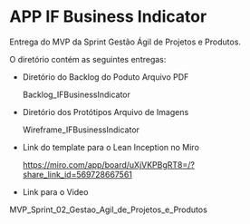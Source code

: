 # APP IF Business Indicator

Entrega do MVP da Sprint Gestão Ágil de Projetos e Produtos.

O diretório contém as seguintes entregas:

- Diretório do Backlog do Poduto Arquivo PDF

  Backlog_IFBusinessIndicator

- Diretório dos Protótipos Arquivo de Imagens

  Wireframe_IFBusinessIndicator

- Link do template para o Lean Inception no Miro

  https://miro.com/app/board/uXjVKPBgRT8=/?share_link_id=569728667561 	

- Link para o Video





MVP_Sprint_02_Gestao_Agil_de_Projetos_e_Produtos
